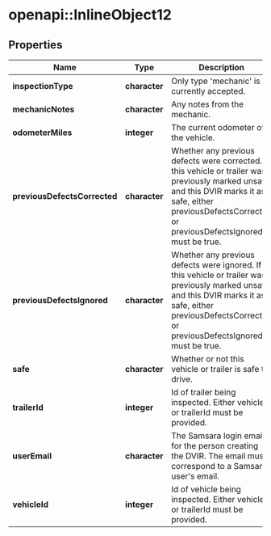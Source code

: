 # openapi::InlineObject12

## Properties
Name | Type | Description | Notes
------------ | ------------- | ------------- | -------------
**inspectionType** | **character** | Only type &#39;mechanic&#39; is currently accepted. | 
**mechanicNotes** | **character** | Any notes from the mechanic. | [optional] 
**odometerMiles** | **integer** | The current odometer of the vehicle. | [optional] 
**previousDefectsCorrected** | **character** | Whether any previous defects were corrected. If this vehicle or trailer was previously marked unsafe, and this DVIR marks it as safe, either previousDefectsCorrected or previousDefectsIgnored must be true. | [optional] 
**previousDefectsIgnored** | **character** | Whether any previous defects were ignored. If this vehicle or trailer was previously marked unsafe, and this DVIR marks it as safe, either previousDefectsCorrected or previousDefectsIgnored must be true. | [optional] 
**safe** | **character** | Whether or not this vehicle or trailer is safe to drive. | 
**trailerId** | **integer** | Id of trailer being inspected. Either vehicleId or trailerId must be provided. | [optional] 
**userEmail** | **character** | The Samsara login email for the person creating the DVIR. The email must correspond to a Samsara user&#39;s email. | 
**vehicleId** | **integer** | Id of vehicle being inspected. Either vehicleId or trailerId must be provided. | [optional] 


